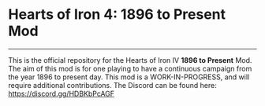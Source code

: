 # Hearts of Iron 4: 1896 to Present Mod
---------------------------------------
This is the official repository for the Hearts of Iron IV **1896 to Present** Mod. The aim of this mod is for one playing to have a continuous campaign from the year 1896 to present day. This mod is a WORK-IN-PROGRESS, and will require additional contributions. The Discord can be found here: https://discord.gg/HDBKbPcAGF
